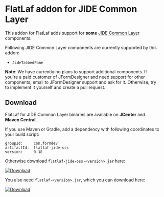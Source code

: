 FlatLaf addon for JIDE Common Layer
===================================

This addon for FlatLaf adds support for **some**
[JIDE Common Layer](https://github.com/jidesoft/jide-oss) components.

Following JIDE Common Layer components are currently supported by this addon:

- `JideTabbedPane`


**Note**: We have currently no plans to support additional components. If you're
a paid customer of JFormDesigner and need support for other components, email to
JFormDesigner support and ask for it. Otherwise, try to implement it yourself
and create a pull request.


Download
--------

FlatLaf for JIDE Common Layer binaries are available on **JCenter** and **Maven
Central**.

If you use Maven or Gradle, add a dependency with following coordinates to your
build script:

    groupId:     com.formdev
    artifactId:  flatlaf-jide-oss
    version:     0.18

Otherwise download `flatlaf-jide-oss-<version>.jar` here:

[![Download](https://api.bintray.com/packages/jformdesigner/flatlaf/flatlaf-jide-oss/images/download.svg)](https://bintray.com/jformdesigner/flatlaf/flatlaf-jide-oss/_latestVersion)

You also need `flatlaf-<version>.jar`, which you can download here:

[![Download](https://api.bintray.com/packages/jformdesigner/flatlaf/flatlaf/images/download.svg)](https://bintray.com/jformdesigner/flatlaf/flatlaf/_latestVersion)
